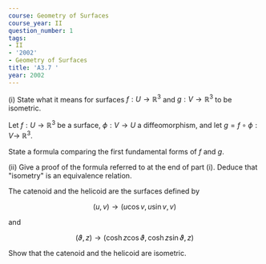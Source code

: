 ```yaml
---
course: Geometry of Surfaces
course_year: II
question_number: 1
tags:
- II
- '2002'
- Geometry of Surfaces
title: 'A3.7 '
year: 2002
---
```



(i) State what it means for surfaces $f: U \rightarrow \mathbb{R}^{3}$ and $g: V \rightarrow \mathbb{R}^{3}$ to be isometric.

Let $f: U \rightarrow \mathbb{R}^{3}$ be a surface, $\phi: V \rightarrow U$ a diffeomorphism, and let $g=f \circ \phi: V \rightarrow$ $\mathbb{R}^{3} .$

State a formula comparing the first fundamental forms of $f$ and $g$.

(ii) Give a proof of the formula referred to at the end of part (i). Deduce that "isometry" is an equivalence relation.

The catenoid and the helicoid are the surfaces defined by

$$(u, v) \rightarrow(u \cos v, u \sin v, v)$$

and

$$(\vartheta, z) \rightarrow(\cosh z \cos \vartheta, \cosh z \sin \vartheta, z)$$

Show that the catenoid and the helicoid are isometric.